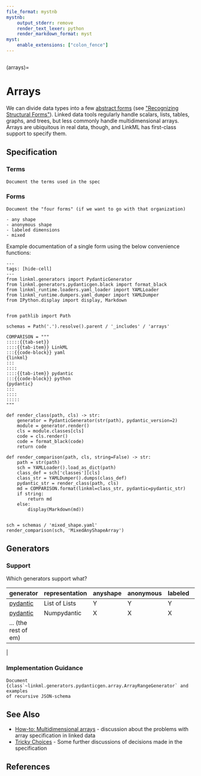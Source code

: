```yaml
---
file_format: mystnb
mystnb:
    output_stderr: remove
    render_text_lexer: python
    render_markdown_format: myst
myst:
    enable_extensions: ["colon_fence"]
---
```

```{index} Arrays
```
(arrays)=
# Arrays

We can divide data types into a few [abstract forms](https://en.wikipedia.org/wiki/Abstract_data_type)
(see ["Recognizing Structural Forms"](structural-forms)). Linked data tools regularly handle scalars, lists,
tables, graphs, and trees, but less commonly handle multidimensional arrays. Arrays are
ubiquitous in real data, though, and LinkML has first-class support to specify them.

## Specification

### Terms

```{admonition} TODO
Document the terms used in the spec
```

### Forms

```{admonition} TODO
Document the "four forms" (if we want to go with that organization)

- any shape
- anonymous shape
- labeled dimensions
- mixed
```

Example documentation of a single form using the below convenience functions:

```{code-cell}
---
tags: [hide-cell]
---
from linkml.generators import PydanticGenerator
from linkml.generators.pydanticgen.black import format_black
from linkml_runtime.loaders.yaml_loader import YAMLLoader
from linkml_runtime.dumpers.yaml_dumper import YAMLDumper
from IPython.display import display, Markdown


from pathlib import Path

schemas = Path('.').resolve().parent / '_includes' / 'arrays'

COMPARISON = """
:::::{{tab-set}}
::::{{tab-item}} LinkML
:::{{code-block}} yaml
{linkml}
:::
::::
::::{{tab-item}} pydantic
:::{{code-block}} python
{pydantic}
:::
::::
:::::
"""

def render_class(path, cls) -> str:
    generator = PydanticGenerator(str(path), pydantic_version=2)
    module = generator.render()
    cls = module.classes[cls]
    code = cls.render()
    code = format_black(code)
    return code

def render_comparison(path, cls, string=False) -> str:
    path = str(path)
    sch = YAMLLoader().load_as_dict(path)
    class_def = sch['classes'][cls]
    class_str = YAMLDumper().dumps(class_def)
    pydantic_str = render_class(path, cls)
    md = COMPARISON.format(linkml=class_str, pydantic=pydantic_str)
    if string:
        return md
    else:
        display(Markdown(md))
    
```

```{code-cell}
sch = schemas / 'mixed_shape.yaml'
render_comparison(sch, 'MixedAnyShapeArray')
```

## Generators

### Support

Which generators support what?

| generator               | representation | anyshape | anonymous | labeled | mixed |
|-------------------------|----------------|----------|-----------|---------|-------|
| [pydantic](pydanticgen) | List of Lists  | Y        | Y         | Y       | Y     |
| [pydantic](pydanticgen) | Numpydantic    | X        | X         | X       | X     |
| ... (the rest of em)    |                |          |           |         |       |
| 

### Implementation Guidance

```{admonition} TODO
Document {class`~linkml.generators.pydanticgen.array.ArrayRangeGenerator` and examples
of recursive JSON-schema 
```

## See Also

- [How-to: Multidimensional arrays](howto-arrays) - discussion about the problems with array specification in linked data
- [Tricky Choices](tricky-choices) - Some further discussions of decisions made in the specification

## References



